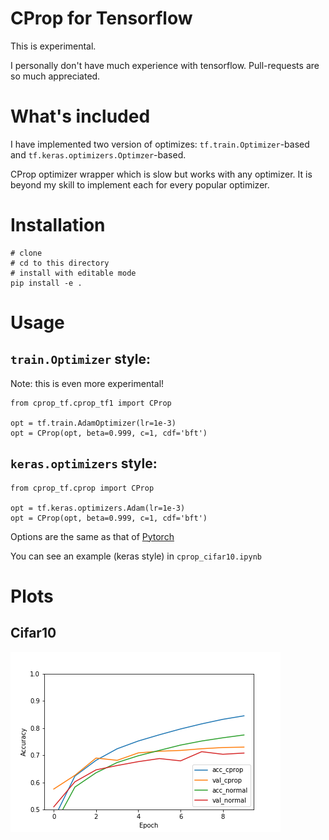 # CProp for Tensorflow

This is experimental.

I personally don't have much experience with tensorflow. Pull-requests are so much appreciated.

# What's included 

I have implemented two version of optimizes: `tf.train.Optimizer`-based and `tf.keras.optimizers.Optimzer`-based. 

CProp optimizer wrapper which is slow but works with any optimizer. It is beyond my skill to implement each for every popular optimizer.

# Installation 

```
# clone 
# cd to this directory
# install with editable mode
pip install -e . 
```

# Usage

## `train.Optimizer` style:

Note: this is even more experimental!

```
from cprop_tf.cprop_tf1 import CProp

opt = tf.train.AdamOptimizer(lr=1e-3)
opt = CProp(opt, beta=0.999, c=1, cdf='bft')
```

## `keras.optimizers` style: 

```
from cprop_tf.cprop import CProp

opt = tf.keras.optimizers.Adam(lr=1e-3)
opt = CProp(opt, beta=0.999, c=1, cdf='bft')
```

Options are the same as that of [Pytorch](https://github.com/phizaz/cprop/tree/master)

You can see an example (keras style) in `cprop_cifar10.ipynb`

# Plots

## Cifar10
![alt text](https://raw.githubusercontent.com/phizaz/cprop/master/tf/cifar10.png)